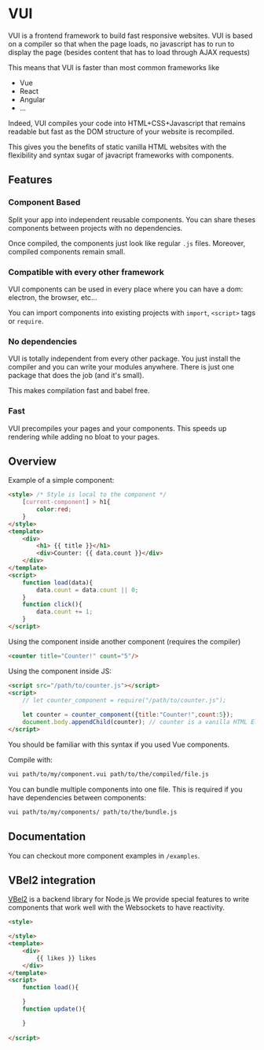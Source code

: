 # VUI

VUI is a frontend framework to build fast responsive websites.
VUI is based on a compiler so that when the page loads, no javascript
has to run to display the page (besides content that has to load through AJAX requests)

This means that VUI is faster than most common frameworks like
- Vue
- React
- Angular
- ...

Indeed, VUI compiles your code into HTML+CSS+Javascript that remains
readable but fast as the DOM structure of your website is recompiled.

This gives you the benefits of static vanilla HTML websites with the flexibility
and syntax sugar of javacript frameworks with components.

## Features

### Component Based

Split your app into independent reusable components.
You can share theses components between projects with no dependencies.

Once compiled, the components just look like regular `.js` files. Moreover, compiled components remain small.

### Compatible with every other framework

VUI components can be used in every place where you can have a dom:
electron, the browser, etc...

You can import components into existing projects with `import`, `<script>` tags or `require`.

### No dependencies

VUI is totally independent from every other package. You just install the compiler and you can
write your modules anywhere. There is just one package that does the job (and it's small).

This makes compilation fast and babel free.

### Fast

VUI precompiles your pages and your components. This speeds up rendering while adding no bloat to your pages.

## Overview

Example of a simple component:
```html
<style> /* Style is local to the component */
	[current-component] > h1{
		color:red;
	}
</style>
<template>
	<div>
        <h1> {{ title }}</h1>
        <div>Counter: {{ data.count }}</div>
	</div>
</template>
<script>
	function load(data){
		data.count = data.count || 0;
	}
	function click(){
		data.count += 1;
	}
</script>
```

Using the component inside another component (requires the compiler)

```html
<counter title="Counter!" count="5"/>
```

Using the component inside JS:

```html
<script src="/path/to/counter.js"></script>
<script>
    // let counter_component = require("/path/to/counter.js");
    
	let counter = counter_component({title:"Counter!",count:5});
    document.body.appendChild(counter); // counter is a vanilla HTML Element.
</script>

```


You should be familiar with this syntax if you used Vue components.

Compile with:
```bash
vui path/to/my/component.vui path/to/the/compiled/file.js
```

You can bundle multiple components into one file. This is required if you have dependencies between components:
```bash
vui path/to/my/components/ path/to/the/bundle.js
```

## Documentation

You can checkout more component examples in `/examples`.

## VBel2 integration

[VBel2](https://github.com/vanyle/vbel2) is a backend library for Node.js
We provide special features to write components that work well with the Websockets to have
reactivity.

```html
<style>

</style>
<template>
	<div>
		{{ likes }} likes
	</div>
</template>
<script>
	function load(){

	}
	function update(){

	}
	
</script>
```